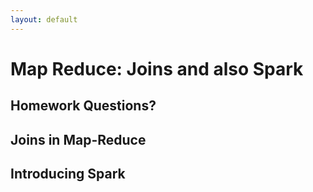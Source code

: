 ```yaml
---
layout: default
---
```


# Map Reduce: Joins and also Spark

## Homework Questions?

## Joins in Map-Reduce






## Introducing Spark





